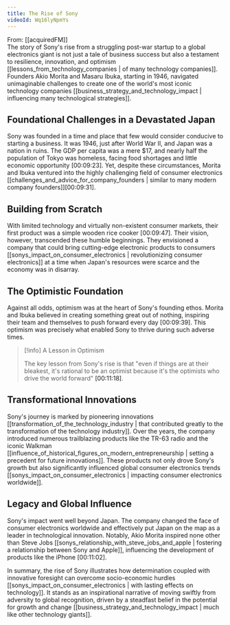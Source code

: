 ```yaml
---
title: The Rise of Sony
videoId: Wq16lyNpmYs
---
```


From: [[acquiredFM]] <br/> 
The story of Sony's rise from a struggling post-war startup to a global electronics giant is not just a tale of business success but also a testament to resilience, innovation, and optimism [[lessons_from_technology_companies | of many technology companies]]. Founders Akio Morita and Masaru Ibuka, starting in 1946, navigated unimaginable challenges to create one of the world's most iconic technology companies [[business_strategy_and_technology_impact | influencing many technological strategies]].

## Foundational Challenges in a Devastated Japan

Sony was founded in a time and place that few would consider conducive to starting a business. It was 1946, just after World War II, and Japan was a nation in ruins. The GDP per capita was a mere $17, and nearly half the population of Tokyo was homeless, facing food shortages and little economic opportunity <a class="yt-timestamp" data-t="00:09:23">[00:09:23]</a>. Yet, despite these circumstances, Morita and Ibuka ventured into the highly challenging field of consumer electronics [[challenges_and_advice_for_company_founders | similar to many modern company founders]]<a class="yt-timestamp" data-t="00:09:31">[00:09:31]</a>.

## Building from Scratch

With limited technology and virtually non-existent consumer markets, their first product was a simple wooden rice cooker <a class="yt-timestamp" data-t="00:09:47">[00:09:47]</a>. Their vision, however, transcended these humble beginnings. They envisioned a company that could bring cutting-edge electronic products to consumers [[sonys_impact_on_consumer_electronics | revolutionizing consumer electronics]] at a time when Japan's resources were scarce and the economy was in disarray.

## The Optimistic Foundation

Against all odds, optimism was at the heart of Sony's founding ethos. Morita and Ibuka believed in creating something great out of nothing, inspiring their team and themselves to push forward every day <a class="yt-timestamp" data-t="00:09:39">[00:09:39]</a>. This optimism was precisely what enabled Sony to thrive during such adverse times.

> [!info] A Lesson in Optimism
> 
> The key lesson from Sony's rise is that "even if things are at their bleakest, it's rational to be an optimist because it's the optimists who drive the world forward" <a class="yt-timestamp" data-t="00:11:18">[00:11:18]</a>.

## Transformational Innovations

Sony's journey is marked by pioneering innovations [[transformation_of_the_technology_industry | that contributed greatly to the transformation of the technology industry]]. Over the years, the company introduced numerous trailblazing products like the TR-63 radio and the iconic Walkman [[influence_of_historical_figures_on_modern_entrepreneurship | setting a precedent for future innovations]]. These products not only drove Sony's growth but also significantly influenced global consumer electronics trends [[sonys_impact_on_consumer_electronics | impacting consumer electronics worldwide]].

## Legacy and Global Influence

Sony's impact went well beyond Japan. The company changed the face of consumer electronics worldwide and effectively put Japan on the map as a leader in technological innovation. Notably, Akio Morita inspired none other than Steve Jobs [[sonys_relationship_with_steve_jobs_and_apple | fostering a relationship between Sony and Apple]], influencing the development of products like the iPhone <a class="yt-timestamp" data-t="00:11:02">[00:11:02]</a>.

In summary, the rise of Sony illustrates how determination coupled with innovative foresight can overcome socio-economic hurdles [[sonys_impact_on_consumer_electronics | with lasting effects on technology]]. It stands as an inspirational narrative of moving swiftly from adversity to global recognition, driven by a steadfast belief in the potential for growth and change [[business_strategy_and_technology_impact | much like other technology giants]].